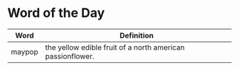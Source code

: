# Word of the Day

|Word|Definition|
|---|---|
|maypop|the yellow edible fruit of a north american passionflower.|